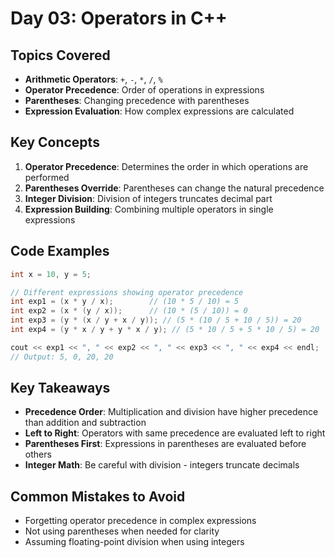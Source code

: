 # Day 03: Operators in C++

## Topics Covered

- **Arithmetic Operators**: `+`, `-`, `*`, `/`, `%`
- **Operator Precedence**: Order of operations in expressions
- **Parentheses**: Changing precedence with parentheses
- **Expression Evaluation**: How complex expressions are calculated

## Key Concepts

1. **Operator Precedence**: Determines the order in which operations are performed
2. **Parentheses Override**: Parentheses can change the natural precedence
3. **Integer Division**: Division of integers truncates decimal part
4. **Expression Building**: Combining multiple operators in single expressions

## Code Examples

```cpp
int x = 10, y = 5;

// Different expressions showing operator precedence
int exp1 = (x * y / x);        // (10 * 5 / 10) = 5
int exp2 = (x * (y / x));      // (10 * (5 / 10)) = 0
int exp3 = (y * (x / y + x / y)); // (5 * (10 / 5 + 10 / 5)) = 20
int exp4 = (y * x / y + y * x / y); // (5 * 10 / 5 + 5 * 10 / 5) = 20

cout << exp1 << ", " << exp2 << ", " << exp3 << ", " << exp4 << endl;
// Output: 5, 0, 20, 20
```

## Key Takeaways

- **Precedence Order**: Multiplication and division have higher precedence than addition and subtraction
- **Left to Right**: Operators with same precedence are evaluated left to right
- **Parentheses First**: Expressions in parentheses are evaluated before others
- **Integer Math**: Be careful with division - integers truncate decimals

## Common Mistakes to Avoid

- Forgetting operator precedence in complex expressions
- Not using parentheses when needed for clarity
- Assuming floating-point division when using integers
